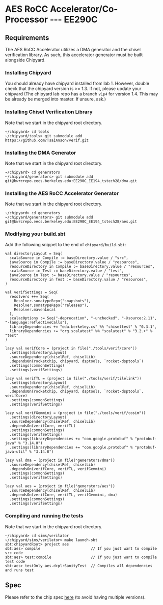 # AES RoCC Accelerator/Co-Processor --- EE290C

## Requirements
The AES RoCC Accelerator utilizes a DMA generator and the chisel verification library.
As such, this accelerator generator must be built alongside Chipyard.

### Installing Chipyard
You should already have chipyard installed from lab 1. However, double check that the chipyard version  is >= 1.3. 
If not, please update your chipyard (The chipyard lab repo has a branch `v1p4` for version 1.4. This may be already be merged into master. If unsure, ask.)

### Installing Chisel Verification Library
Note that we start in the chipyard root directory.
```
~/chipyard> cd tools
~/chipyard/tools> git submodule add https://github.com/TsaiAnson/verif.git
```

### Installing the DMA Generator
Note that we start in the chipyard root directory.
```
~/chipyard> cd generators
~/chipyard/generators> git submodule add git@bwrcrepo.eecs.berkeley.edu:EE290C_EE194_tstech28/dma.git
```


### Installing the AES RoCC Accelerator Generator
Note that we start in the chipyard root directory.
```
~/chipyard> cd generators
~/chipyard/generators> git submodule add git@bwrcrepo.eecs.berkeley.edu:EE290C_EE194_tstech28/aes.git
```

### Modifying your build.sbt
Add the following snippet to the end of `chipyard/build.sbt`:
```
val directoryLayout = Seq(
  scalaSource in Compile := baseDirectory.value / "src",
  javaSource in Compile := baseDirectory.value / "resources",
  resourceDirectory in Compile := baseDirectory.value / "resources",
  scalaSource in Test := baseDirectory.value / "test",
  javaSource in Test := baseDirectory.value / "resources",
  resourceDirectory in Test := baseDirectory.value / "resources",
)

val verifSettings = Seq(
  resolvers ++= Seq(
    Resolver.sonatypeRepo("snapshots"),
    Resolver.sonatypeRepo("releases"),
    Resolver.mavenLocal
  ),
  scalacOptions := Seq("-deprecation", "-unchecked", "-Xsource:2.11", "-language:reflectiveCalls"),
  libraryDependencies += "edu.berkeley.cs" %% "chiseltest" % "0.3.1",
  libraryDependencies += "org.scalatest" %% "scalatest" % "3.2.+" % "test"
)

lazy val verifCore = (project in file("./tools/verif/core"))
  .settings(directoryLayout)
  .sourceDependency(chiselRef, chiselLib)
  .dependsOn(rocketchip, chipyard, dsptools, `rocket-dsptools`)
  .settings(commonSettings)
  .settings(verifSettings)

lazy val verifTL = (project in file("./tools/verif/tilelink"))
  .settings(directoryLayout)
  .sourceDependency(chiselRef, chiselLib)
  .dependsOn(rocketchip, chipyard, dsptools, `rocket-dsptools`, verifCore)
  .settings(commonSettings)
  .settings(verifSettings)

lazy val verifGemmini = (project in file("./tools/verif/cosim"))
  .settings(directoryLayout)
  .sourceDependency(chiselRef, chiselLib)
  .dependsOn(verifCore, verifTL)
  .settings(commonSettings)
  .settings(verifSettings)
  .settings(libraryDependencies += "com.google.protobuf" % "protobuf-java" % "3.14.0")
  .settings(libraryDependencies += "com.google.protobuf" % "protobuf-java-util" % "3.14.0")

lazy val dma = (project in file("generators/dma"))
  .sourceDependency(chiselRef, chiselLib)
  .dependsOn(verifCore, verifTL, verifGemmini)
  .settings(commonSettings)
  .settings(verifSettings)

lazy val aes = (project in file("generators/aes"))
  .sourceDependency(chiselRef, chiselLib)
  .dependsOn(verifCore, verifTL, verifGemmini, dma)
  .settings(commonSettings)
  .settings(verifSettings)
```

### Compiling and running the tests
Note that we start in the chipyard root directory.
```
~/chipyard> cd sims/verilator
~/chipyard/sims/verilator> make launch-sbt
sbt:chipyardRoot> project aes
sbt:aes> compile                       // If you just want to compile src code
sbt:aes> test:compile                  // If you just want to compile test code
sbt:aes> testOnly aes.dcplrSanityTest  // Compiles all dependencies and runs test
```

## Spec
Please refer to the chip spec [here](https://docs.google.com/document/d/1J9azqokkR0AsUUAkwU-hotsNtb-0KX5duK7d7f_3MhI/edit?usp=sharing) (to avoid having multiple versions).
